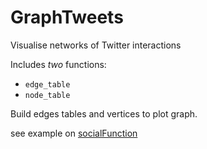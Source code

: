 GraphTweets
===========

Visualise networks of Twitter interactions

Includes *two* functions:

* `edge_table`
* `node_table`

Build edges tables and vertices to plot graph.

see example on [socialFunction](http://socialfunction.files.wordpress.com/2014/10/graphtweets_example.pdf)